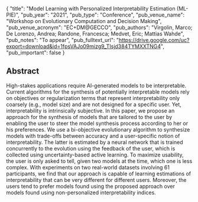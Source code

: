 {
  "title": "Model Learning with Personalized Interpretability Estimation (ML-PIE)",
  "pub_year": "2021",
  "pub_type": "Conference",
  "pub_venue_name": "Workshop on Evolutionary Computation and Decision Making",
  "pub_venue_acronym": "EC+DM@GECCO",
  "pub_authors": "Virgolin, Marco; De Lorenzo, Andrea; Randone, Francesca; Medvet, Eric; Mattias Wahde",
  "pub_notes": "To appear",
  "pub_fulltext_url": "https://drive.google.com/uc?export=download&id=1fpsVAJo09mizg9_TIsjd384TYMXXTNG4",
  "pub_important": false
}

## Abstract
High-stakes applications require AI-generated models to be interpretable. Current algorithms for the synthesis of potentially interpretable models rely on objectives or regularization terms that represent interpretability only coarsely (e.g., model size) and are not designed for a specific user. Yet, interpretability is intrinsically subjective. In this paper, we propose an approach for the synthesis of models that are tailored to the user by enabling the user to steer the model synthesis process according to her or his preferences. We use a bi-objective evolutionary algorithm to synthesize models with trade-offs between accuracy and a user-specific notion of interpretability. The latter is estimated by a neural network that is trained concurrently to the evolution using the feedback of the user, which is collected using uncertainty-based active learning. To maximize usability, the user is only asked to tell, given two models at the time, which one is less complex. With experiments on two real-world datasets involving 61 participants, we find that our approach is capable of learning estimations of interpretability that can be very different for different users. Moreover, the users tend to prefer models found using the proposed approach over models found using non-personalized interpretability indices.
